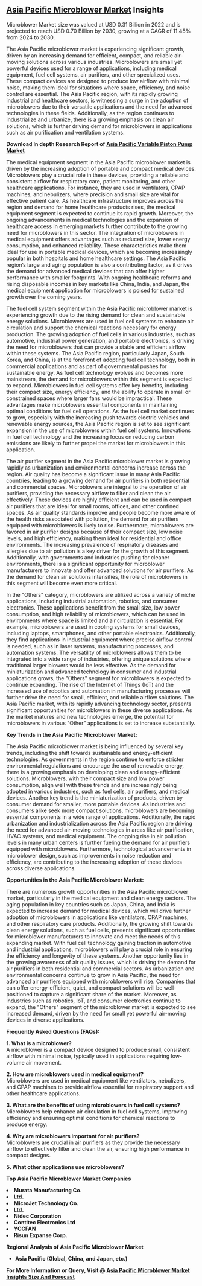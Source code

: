 <h2><a href="https://www.verifiedmarketreports.com/download-sample/?rid=423182&amp;utm_source=Github-Feb&amp;utm_medium=225" target="_blank">Asia Pacific Microblower Market</a> Insights</h2><p>Microblower Market size was valued at USD 0.31 Billion in 2022 and is projected to reach USD 0.70 Billion by 2030, growing at a CAGR of 11.45% from 2024 to 2030.</p><p><p>The Asia Pacific microblower market is experiencing significant growth, driven by an increasing demand for efficient, compact, and reliable air-moving solutions across various industries. Microblowers are small yet powerful devices used for a range of applications, including medical equipment, fuel cell systems, air purifiers, and other specialized uses. These compact devices are designed to produce low airflow with minimal noise, making them ideal for situations where space, efficiency, and noise control are essential. The Asia Pacific region, with its rapidly growing industrial and healthcare sectors, is witnessing a surge in the adoption of microblowers due to their versatile applications and the need for advanced technologies in these fields. Additionally, as the region continues to industrialize and urbanize, there is a growing emphasis on clean air solutions, which is further driving demand for microblowers in applications such as air purification and ventilation systems. <br><strong><p><strong>Download In depth Research Report of <a href="https://www.verifiedmarketreports.com/download-sample/?rid=236118&amp;utm_source=Pulse-Dec&amp;utm_medium=225" target="_blank">Asia Pacific Variable Piston Pump Market</a></strong></p></strong></p> <p>The medical equipment segment in the Asia Pacific microblower market is driven by the increasing adoption of portable and compact medical devices. Microblowers play a crucial role in these devices, providing a reliable and consistent airflow for respiratory care, patient monitoring, and other healthcare applications. For instance, they are used in ventilators, CPAP machines, and nebulizers, where precision and small size are vital for effective patient care. As healthcare infrastructure improves across the region and demand for home healthcare products rises, the medical equipment segment is expected to continue its rapid growth. Moreover, the ongoing advancements in medical technologies and the expansion of healthcare access in emerging markets further contribute to the growing need for microblowers in this sector. The integration of microblowers in medical equipment offers advantages such as reduced size, lower energy consumption, and enhanced reliability. These characteristics make them ideal for use in portable medical devices, which are becoming increasingly popular in both hospitals and home healthcare settings. The Asia Pacific region’s large and aging population is also a contributing factor, as it drives the demand for advanced medical devices that can offer higher performance with smaller footprints. With ongoing healthcare reforms and rising disposable incomes in key markets like China, India, and Japan, the medical equipment application for microblowers is poised for sustained growth over the coming years.</p> <p>The fuel cell system segment within the Asia Pacific microblower market is experiencing growth due to the rising demand for clean and sustainable energy solutions. Microblowers are used in fuel cell systems to enhance air circulation and support the chemical reactions necessary for energy production. The growing adoption of fuel cells in various industries, such as automotive, industrial power generation, and portable electronics, is driving the need for microblowers that can provide a stable and efficient airflow within these systems. The Asia Pacific region, particularly Japan, South Korea, and China, is at the forefront of adopting fuel cell technology, both in commercial applications and as part of governmental pushes for sustainable energy. As fuel cell technology evolves and becomes more mainstream, the demand for microblowers within this segment is expected to expand. Microblowers in fuel cell systems offer key benefits, including their compact size, energy efficiency, and the ability to operate in small or constrained spaces where larger fans would be impractical. These advantages make microblowers essential components in maintaining optimal conditions for fuel cell operations. As the fuel cell market continues to grow, especially with the increasing push towards electric vehicles and renewable energy sources, the Asia Pacific region is set to see significant expansion in the use of microblowers within fuel cell systems. Innovations in fuel cell technology and the increasing focus on reducing carbon emissions are likely to further propel the market for microblowers in this application.</p> <p>The air purifier segment in the Asia Pacific microblower market is growing rapidly as urbanization and environmental concerns increase across the region. Air quality has become a significant issue in many Asia Pacific countries, leading to a growing demand for air purifiers in both residential and commercial spaces. Microblowers are integral to the operation of air purifiers, providing the necessary airflow to filter and clean the air effectively. These devices are highly efficient and can be used in compact air purifiers that are ideal for small rooms, offices, and other confined spaces. As air quality standards improve and people become more aware of the health risks associated with pollution, the demand for air purifiers equipped with microblowers is likely to rise. Furthermore, microblowers are favored in air purifier designs because of their compact size, low noise levels, and high efficiency, making them ideal for residential and office environments. The increasing prevalence of respiratory diseases and allergies due to air pollution is a key driver for the growth of this segment. Additionally, with governments and industries pushing for cleaner environments, there is a significant opportunity for microblower manufacturers to innovate and offer advanced solutions for air purifiers. As the demand for clean air solutions intensifies, the role of microblowers in this segment will become even more critical.</p> <p>In the "Others" category, microblowers are utilized across a variety of niche applications, including industrial automation, robotics, and consumer electronics. These applications benefit from the small size, low power consumption, and high reliability of microblowers, which can be used in environments where space is limited and air circulation is essential. For example, microblowers are used in cooling systems for small devices, including laptops, smartphones, and other portable electronics. Additionally, they find applications in industrial equipment where precise airflow control is needed, such as in laser systems, manufacturing processes, and automation systems. The versatility of microblowers allows them to be integrated into a wide range of industries, offering unique solutions where traditional larger blowers would be less effective. As the demand for miniaturization and advanced technology in consumer and industrial applications grows, the "Others" segment for microblowers is expected to continue expanding. The rise of the Internet of Things (IoT) and the increased use of robotics and automation in manufacturing processes will further drive the need for small, efficient, and reliable airflow solutions. The Asia Pacific market, with its rapidly advancing technology sector, presents significant opportunities for microblowers in these diverse applications. As the market matures and new technologies emerge, the potential for microblowers in various "Other" applications is set to increase substantially.</p> <p><strong>Key Trends in the Asia Pacific Microblower Market:</strong></p> <p>The Asia Pacific microblower market is being influenced by several key trends, including the shift towards sustainable and energy-efficient technologies. As governments in the region continue to enforce stricter environmental regulations and encourage the use of renewable energy, there is a growing emphasis on developing clean and energy-efficient solutions. Microblowers, with their compact size and low power consumption, align well with these trends and are increasingly being adopted in various industries, such as fuel cells, air purifiers, and medical devices. Another key trend is the miniaturization of products, driven by consumer demand for smaller, more portable devices. As industries and consumers alike seek more compact solutions, microblowers are becoming essential components in a wide range of applications. Additionally, the rapid urbanization and industrialization across the Asia Pacific region are driving the need for advanced air-moving technologies in areas like air purification, HVAC systems, and medical equipment. The ongoing rise in air pollution levels in many urban centers is further fueling the demand for air purifiers equipped with microblowers. Furthermore, technological advancements in microblower design, such as improvements in noise reduction and efficiency, are contributing to the increasing adoption of these devices across diverse applications.</p> <p><strong>Opportunities in the Asia Pacific Microblower Market:</strong></p> <p>There are numerous growth opportunities in the Asia Pacific microblower market, particularly in the medical equipment and clean energy sectors. The aging population in key countries such as Japan, China, and India is expected to increase demand for medical devices, which will drive further adoption of microblowers in applications like ventilators, CPAP machines, and other respiratory care products. Additionally, the growing shift towards clean energy solutions, such as fuel cells, presents significant opportunities for microblower manufacturers to innovate and meet the needs of this expanding market. With fuel cell technology gaining traction in automotive and industrial applications, microblowers will play a crucial role in ensuring the efficiency and longevity of these systems. Another opportunity lies in the growing awareness of air quality issues, which is driving the demand for air purifiers in both residential and commercial sectors. As urbanization and environmental concerns continue to grow in Asia Pacific, the need for advanced air purifiers equipped with microblowers will rise. Companies that can offer energy-efficient, quiet, and compact solutions will be well-positioned to capture a significant share of the market. Moreover, as industries such as robotics, IoT, and consumer electronics continue to expand, the "Others" segment of the microblower market is expected to see increased demand, driven by the need for small yet powerful air-moving devices in diverse applications.</p> <p><strong>Frequently Asked Questions (FAQs):</strong></p> <p><strong>1. What is a microblower?</strong><br> A microblower is a compact device designed to produce small, consistent airflow with minimal noise, typically used in applications requiring low-volume air movement.</p> <p><strong>2. How are microblowers used in medical equipment?</strong><br> Microblowers are used in medical equipment like ventilators, nebulizers, and CPAP machines to provide airflow essential for respiratory support and other healthcare applications.</p> <p><strong>3. What are the benefits of using microblowers in fuel cell systems?</strong><br> Microblowers help enhance air circulation in fuel cell systems, improving efficiency and ensuring optimal conditions for chemical reactions to produce energy.</p> <p><strong>4. Why are microblowers important for air purifiers?</strong><br> Microblowers are crucial in air purifiers as they provide the necessary airflow to effectively filter and clean the air, ensuring high performance in compact designs.</p> <p><strong>5. What other applications use microblowers?</</p><p><strong>Top Asia Pacific Microblower Market Companies</strong></p><div data-test-id=""><p><li>Murata Manufacturing Co.</li><li> Ltd.</li><li> MicroJet Technology Co.</li><li> Ltd.</li><li> Nidec Corporation</li><li> Contitec Electronics Ltd</li><li> YCCFAN</li><li> Risun Expanse Corp.</li></p><div><strong>Regional Analysis of&nbsp;Asia Pacific Microblower Market</strong></div><ul><li dir="ltr"><p dir="ltr">Asia Pacific (Global, China, and Japan, etc.)</p></li></ul><p><strong>For More Information or Query, Visit @&nbsp;</strong><strong><a href="https://www.verifiedmarketreports.com/product/microblower-market/?utm_source=Github-Feb&amp;utm_medium=225" target="_blank">Asia Pacific Microblower Market Insights Size And Forecast</a></strong></p></div><h2>&nbsp;</h2><div data-test-id="">&nbsp;</div>
